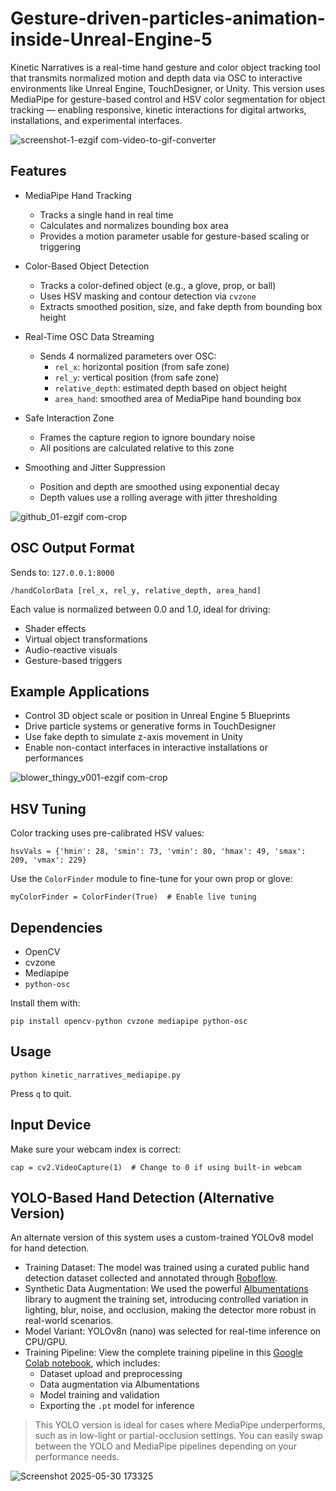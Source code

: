 # Gesture-driven-particles-animation-inside-Unreal-Engine-5
Kinetic Narratives is a real-time hand gesture and color object tracking tool that transmits normalized motion and depth data via OSC to interactive environments like Unreal Engine, TouchDesigner, or Unity. This version uses MediaPipe for gesture-based control and HSV color segmentation for object tracking — enabling responsive, kinetic interactions for digital artworks, installations, and experimental interfaces.

![screenshot-1-ezgif com-video-to-gif-converter](https://github.com/user-attachments/assets/d7c4412b-b8ec-428d-bf31-080bde5636fa)

## Features
* MediaPipe Hand Tracking
  * Tracks a single hand in real time
  * Calculates and normalizes bounding box area
  * Provides a motion parameter usable for gesture-based scaling or triggering
    
* Color-Based Object Detection
  * Tracks a color-defined object (e.g., a glove, prop, or ball)
  * Uses HSV masking and contour detection via `cvzone`
  * Extracts smoothed position, size, and fake depth from bounding box height
    
* Real-Time OSC Data Streaming
  * Sends 4 normalized parameters over OSC:
    * `rel_x`: horizontal position (from safe zone)
    * `rel_y`: vertical position (from safe zone)
    * `relative_depth`: estimated depth based on object height
    * `area_hand`: smoothed area of MediaPipe hand bounding box
      
* Safe Interaction Zone
  * Frames the capture region to ignore boundary noise
  * All positions are calculated relative to this zone
    
* Smoothing and Jitter Suppression
  * Position and depth are smoothed using exponential decay
  * Depth values use a rolling average with jitter thresholding

![github_01-ezgif com-crop](https://github.com/user-attachments/assets/f4923e30-5a19-4ac5-baf3-1e72010edcc0)

## OSC Output Format
Sends to: `127.0.0.1:8000`

```
/handColorData [rel_x, rel_y, relative_depth, area_hand]
```
Each value is normalized between 0.0 and 1.0, ideal for driving:

* Shader effects
* Virtual object transformations
* Audio-reactive visuals
* Gesture-based triggers

## Example Applications
* Control 3D object scale or position in Unreal Engine 5 Blueprints
* Drive particle systems or generative forms in TouchDesigner
* Use fake depth to simulate z-axis movement in Unity
* Enable non-contact interfaces in interactive installations or performances

![blower_thingy_v001-ezgif com-crop](https://github.com/user-attachments/assets/f3c7f649-5119-468a-9401-cb9d5c55af38)


## HSV Tuning
Color tracking uses pre-calibrated HSV values:
```
hsvVals = {'hmin': 28, 'smin': 73, 'vmin': 80, 'hmax': 49, 'smax': 209, 'vmax': 229}
```
Use the `ColorFinder` module to fine-tune for your own prop or glove:
```
myColorFinder = ColorFinder(True)  # Enable live tuning
```

## Dependencies
* OpenCV
* cvzone
* Mediapipe
* `python-osc`

Install them with:
```
pip install opencv-python cvzone mediapipe python-osc
```

## Usage
```
python kinetic_narratives_mediapipe.py
```
Press `q` to quit.

## Input Device
Make sure your webcam index is correct:
```
cap = cv2.VideoCapture(1)  # Change to 0 if using built-in webcam
```

## YOLO-Based Hand Detection (Alternative Version)
An alternate version of this system uses a custom-trained YOLOv8 model for hand detection.
* Training Dataset: The model was trained using a curated public hand detection dataset collected and annotated through [Roboflow](https://universe.roboflow.com/work-tbypc/handdetection-qycc7).
* Synthetic Data Augmentation: We used the powerful [Albumentations](https://albumentations.ai) library to augment the training set, introducing controlled variation in lighting, blur, noise, and occlusion, making the detector more robust in real-world scenarios.
* Model Variant: YOLOv8n (nano) was selected for real-time inference on CPU/GPU.
* Training Pipeline: View the complete training pipeline in this [Google Colab notebook](https://colab.research.google.com/drive/1SYHiaUX-SddGqV_st1q_J8F7oNHcjfLN#scrollTo=hUMicYRBHWqU), which includes:
  * Dataset upload and preprocessing
  * Data augmentation via Albumentations
  * Model training and validation
  * Exporting the `.pt` model for inference

> This YOLO version is ideal for cases where MediaPipe underperforms, such as in low-light or partial-occlusion settings. You can easily swap between the YOLO and MediaPipe pipelines depending on your performance needs.

![Screenshot 2025-05-30 173325](https://github.com/user-attachments/assets/799eaae0-c8aa-4da4-803d-b83f79ea0a92)

